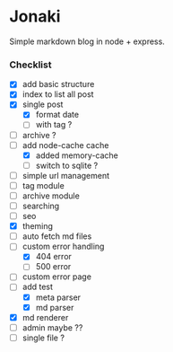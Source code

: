 # Jonaki

Simple markdown blog in node + express.

### Checklist
- [x] add basic structure
- [x] index to list all post
- [x] single post
    - [x] format date
    - [ ] with tag ?
- [ ] archive ?
- [ ] add node-cache cache
    - [x] added memory-cache
    - [ ] switch to sqlite ?
- [ ] simple url management
- [ ] tag module
- [ ] archive module
- [ ] searching
- [ ] seo
- [x] theming
- [ ] auto fetch md files
- [ ] custom error handling
    - [x] 404 error
    - [ ] 500 error
- [ ] custom error page
- [ ] add test
    - [x] meta parser
    - [x] md parser
- [x] md renderer
- [ ] admin maybe ??
- [ ] single file ?
